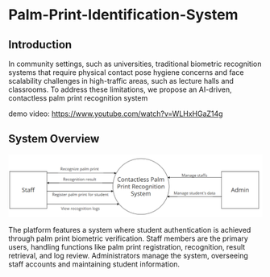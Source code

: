 # Palm-Print-Identification-System

## Introduction
 In community settings, such as universities, traditional biometric recognition systems that
 require physical contact pose hygiene concerns and face scalability challenges in high-traffic areas, such
 as lecture halls and classrooms. To address these limitations, we propose an AI-driven, contactless
 palm print recognition system 
 
 demo video: https://www.youtube.com/watch?v=WLHxHGaZ14g

## System Overview

![Alt text](Images/system_overview.png)

The platform features a system where student authentication is achieved through palm print biometric verification. Staff members are the primary users, handling functions like palm print registration, recognition, result retrieval, and log review. Administrators manage the system, overseeing staff accounts and maintaining student information.


